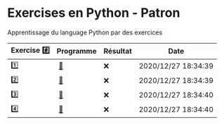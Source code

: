 # Exercises en Python - Patron

Apprentissage du language Python par des exercices

|  Exercise :hash:  |  Programme | Résultat | Date |
|-------------------|------------|----------|------|
| :one: | [:bookmark:](01/programme.py) | :x: | 2020/12/27 18:34:39 |
| :two: | [:bookmark:](02/programme.py) | :x: | 2020/12/27 18:34:39 |
| :three: | [:bookmark:](03/programme.py) | :x: | 2020/12/27 18:34:40 |
| :four: | [:bookmark:](04/programme.py) | :x: | 2020/12/27 18:34:40 |
